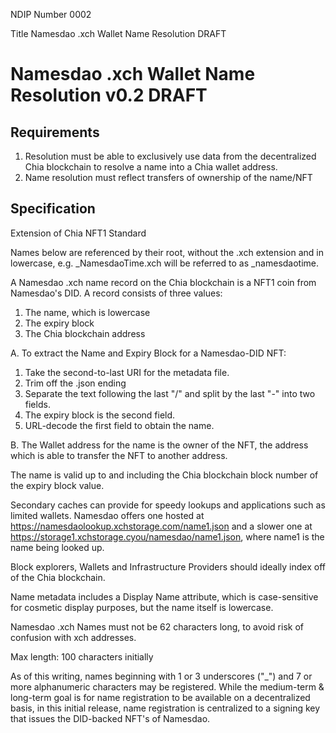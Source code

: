 NDIP Number 0002

Title Namesdao .xch Wallet Name Resolution DRAFT

# Namesdao .xch Wallet Name Resolution v0.2 DRAFT


## Requirements

1. Resolution must be able to exclusively use data from the decentralized Chia blockchain to resolve a name into a Chia wallet address.
2. Name resolution must reflect transfers of ownership of the name/NFT


## Specification

Extension of Chia NFT1 Standard

Names below are referenced by their root, without the .xch extension and in lowercase, e.g. _NamesdaoTime.xch will be referred to
as _namesdaotime.

A Namesdao .xch name record on the Chia blockchain is a NFT1 coin from Namesdao's DID. A record consists of three values: 
1. The name, which is lowercase
2. The expiry block
3. The Chia blockchain address

A. To extract the Name and Expiry Block for a Namesdao-DID NFT:
1. Take the second-to-last URI for the metadata file.
2. Trim off the .json ending
3. Separate the text following the last "/" and split by the last "-" into two fields.
4. The expiry block is the second field.
5. URL-decode the first field to obtain the name.

B. The Wallet address for the name is the owner of the NFT, the address which is able to transfer the NFT to another address.

The name is valid up to and including the Chia blockchain block number of the expiry block value.

Secondary caches can provide for speedy lookups and applications such as limited wallets. Namesdao offers one hosted at 
https://namesdaolookup.xchstorage.com/name1.json and a slower one at https://storage1.xchstorage.cyou/namesdao/name1.json, 
where name1 is the name being looked up.


Block explorers, Wallets and Infrastructure Providers should ideally index off of the Chia blockchain.

Name metadata includes a Display Name attribute, which is case-sensitive for cosmetic display purposes, but the name itself is lowercase.

Namesdao .xch Names must not be 62 characters long, to avoid risk of confusion with xch addresses.

Max length: 100 characters initially

As of this writing, names beginning with 1 or 3 underscores ("_") and 7 or more alphanumeric characters may be registered. While the medium-term & long-term goal is for name registration to be available on a decentralized basis, in this initial release, name registration 
is centralized to a signing key that issues the DID-backed NFT's of Namesdao.
